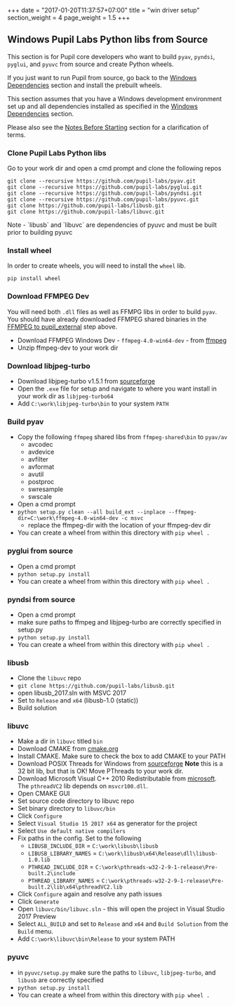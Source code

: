 +++
date = "2017-01-20T11:37:57+07:00"
title = "win driver setup"
section_weight = 4
page_weight = 1.5
+++

## Windows Pupil Labs Python libs from Source

This section is for Pupil core developers who want to build `pyav`, `pyndsi`, `pyglui`, and `pyuvc` from source and create Python wheels. 

If you just want to run Pupil from source, go back to the [Windows Dependencies](#windows-dependencies) section and install the prebuilt wheels. 

This section assumes that you have a Windows development environment set up and all dependencies installed as specified in the [Windows Dependencies](#windows-dependencies) section. 

Please also see the [Notes Before Starting](#notes-before-starting) section for a clarification of terms. 

### Clone Pupil Labs Python libs

Go to your work dir and open a cmd prompt and clone the following repos

```
git clone --recursive https://github.com/pupil-labs/pyav.git
git clone --recursive https://github.com/pupil-labs/pyglui.git
git clone --recursive https://github.com/pupil-labs/pyndsi.git
git clone --recursive https://github.com/pupil-labs/pyuvc.git
git clone https://github.com/pupil-labs/libusb.git
git clone https://github.com/pupil-labs/libuvc.git
```

<aside class="notice">Note - `libusb` and `libuvc` are dependencies of pyuvc and must be built prior to building pyuvc</aside>

### Install wheel

In order to create wheels, you will need to install the `wheel` lib.

`pip install wheel`


### Download FFMPEG Dev

You will need both `.dll` files as well as FFMPG libs in order to build `pyav`. You should have already downloaded FFMPEG shared binaries in the [FFMPEG to pupil_external](#ffmpeg-to-pupil-external) step above. 

- Download FFMPEG Windows Dev - `ffmpeg-4.0-win64-dev` - from [ffmpeg](http://ffmpeg.zeranoe.com/builds/) 
- Unzip ffmpeg-dev to your work dir

### Download libjpeg-turbo

- Download libjpeg-turbo v1.5.1 from [sourceforge](https://sourceforge.net/projects/libjpeg-turbo/files/1.5.1/libjpeg-turbo-1.5.1-vc64.exe/download)
- Open the `.exe` file for setup and navigate to where you want install in your work dir as `libjpeg-turbo64`
- Add `C:\work\libjpeg-turbo\bin` to your system `PATH`

### Build pyav

- Copy the following `ffmpeg` shared libs from `ffmpeg-shared\bin` to `pyav/av`
    - avcodec
    - avdevice
    - avfilter
    - avformat
    - avutil
    - postproc
    - swresample
    - swscale
- Open a cmd prompt
- `python setup.py clean --all build_ext --inplace --ffmpeg-dir=C:\work\ffmpeg-4.0-win64-dev -c msvc`
  - replace the ffmpeg-dir with the location of your ffmpeg-dev dir
- You can create a wheel from within this directory with `pip wheel .`

### pyglui from source

- Open a cmd prompt
- `python setup.py install`
- You can create a wheel from within this directory with `pip wheel .`

### pyndsi from source

- Open a cmd prompt
- make sure paths to ffmpeg and libjpeg-turbo are correctly specified in setup.py
- `python setup.py install` 
- You can create a wheel from within this directory with `pip wheel .`

### libusb

- Clone the `libuvc` repo
- `git clone https://github.com/pupil-labs/libusb.git`
- open libusb_2017.sln with MSVC 2017
- Set to `Release` and `x64` (libusb-1.0 (static))
- Build solution

### libuvc

- Make a dir in `libuvc` titled `bin`
- Download CMAKE from [cmake.org](https://cmake.org/download/)
- Install CMAKE. Make sure to check the box to add CMAKE to your PATH
- Download POSIX Threads for Windows from [sourceforge](https://sourceforge.net/projects/pthreads4w/) **Note** this is a 32 bit lib, but that is OK! Move PThreads to your work dir.
- Download Microsoft Visual C++ 2010 Redistributable from [microsoft](https://www.microsoft.com/en-us/download/details.aspx?id=14632). The `pthreadVC2` lib depends on `msvcr100.dll`. 
- Open CMAKE GUI
- Set source code directory to libuvc repo
- Set binary directory to `libuvc/bin`
- Click `Configure`
- Select `Visual Studio 15 2017 x64` as generator for the project
- Select `Use default native compilers`
- Fix paths in the config. Set to the following
    - `LIBUSB_INCLUDE_DIR` = `C:\work\libusb\libusb`
    - `LIBUSB_LIBRARY_NAMES` = `C:\work\libusb\x64\Release\dll\libusb-1.0.lib`
    - `PTHREAD_INCLUDE_DIR` = `C:\work\pthreads-w32-2-9-1-release\Pre-built.2\include`
    - `PTHREAD_LIBRARY_NAMES` = `C:\work\pthreads-w32-2-9-1-release\Pre-built.2\lib\x64\pthreadVC2.lib`
- Click `Configure` again and resolve any path issues
- Click `Generate`
- Open `libuvc/bin/libuvc.sln` - this will open the project in Visual Studio 2017 Preview
- Select `ALL_BUILD` and set to `Release` and `x64` and `Build Solution` from the `Build` menu.
- Add `C:\work\libuvc\bin\Release` to your system PATH


### pyuvc

- in `pyuvc/setup.py` make sure the paths to `libuvc`, `libjpeg-turbo`, and `libusb` are correctly specified
- `python setup.py install`
- You can create a wheel from within this directory with `pip wheel .`
